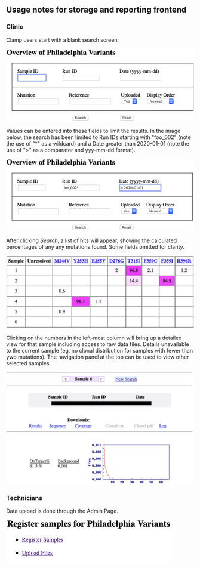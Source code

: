 ## Usage notes for storage and reporting frontend

### Clinic
Clamp users start with a blank search screen:

![Starting Screen](../img/search.png "Starting Screen")

Values can be entered into these fields to limit the results. 
In the image below, the search has been limited to Run IDs starting with "foo_002"
(note the use of "*" as a wildcard) and a Date greater than 2020-01-01
(note the use of ">" as a comparator and yyy-mm-dd format).

![Search Example](../img/example.png "Search Example")

After clicking *Search*, a list of hits will appear, showing the calculated
percentages of any any mutations found. Some fields omitted for clarity.

![Search Results](../img/results.png "Search Results")

Clicking on the numbers in the left-most column will bring up a detailed view 
for that sample including access to raw data files. Details unavailable to the current sample
(eg, no clonal distribution for samples with fewer than ywo mutations). The navigation panel at the top
can be used to view other selected samples.

![Details](../img/details.png "Details")


### Technicians
Data upload is done through the Admin Page.

![Admin Menu](../img/admin.png "Admin Menu")




